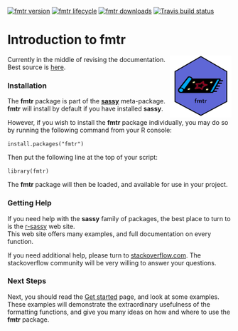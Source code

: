 <!-- badges: start -->

[![fmtr version](https://www.r-pkg.org/badges/version/fmtr)](https://cran.r-project.org/package=fmtr)
[![fmtr lifecycle](https://img.shields.io/badge/lifecycle-stable-blue.svg)](https://cran.r-project.org/package=fmtr)
[![fmtr downloads](https://cranlogs.r-pkg.org/badges/grand-total/fmtr)](https://cran.r-project.org/package=fmtr)
[![Travis build status](https://travis-ci.com/dbosak01/fmtr.svg?branch=master)](https://travis-ci.com/dbosak01/fmtr)

<!-- badges: end -->

# Introduction to **fmtr**
<img src="man/images/fmtr2.png" align="right" height="138" />

Currently in the middle of revising 
the documentation.  Best source is 
[here](https://fmtr.r-sassy.org/articles/fmtr.html).


### Installation

The **fmtr** package is part of the **[sassy](http://sassy.r-sassy.org)** 
meta-package.  **fmtr** will install by default if you have installed **sassy**.  

However, if you wish to install the **fmtr** package individually, you
may do so by running the following command from your R console:

    install.packages("fmtr")


Then put the following line at the top of your script:

    library(fmtr)


The **fmtr** package will then be loaded, and available for use in your project.

### Getting Help

If you need help with the **sassy** family of packages, the best place 
to turn to is the [r-sassy](http://sassy.r-sassy.org) web site.  
This web site offers many examples, and full
documentation on every function.  

If you need additional help, please turn 
to [stackoverflow.com](https://stackoverflow.com).  The stackoverflow 
community will be very willing to answer your questions.  

### Next Steps

Next, you should read the [Get started](http://fmtr.r-sassy.org/articles/fmtr.html)
page, and look at some examples.  These examples will demonstrate the 
extraordinary usefulness of the formatting functions, and give you many ideas
on how and where to use the **fmtr** package.  
